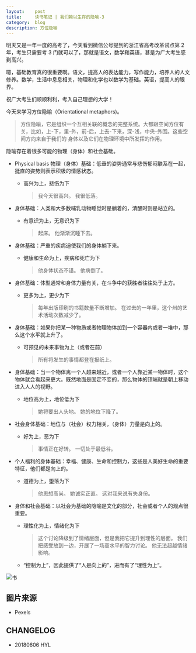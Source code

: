 ```yaml
---
layout:    post
title:     读书笔记 | 我们赖以生存的隐喻-3
category:  blog
description: 方位隐喻
---
```


明天又是一年一度的高考了，今天看到微信公号提到的浙江省高考改革试点第 2 年，考生只需要考 3 门就可以了，那就是语文，数学和英语，甚是为广大考生感到高兴。

嗯，基础教育真的很重要啊。语文，提高人的表达能力，写作能力，培养人的人文修养。数学，生活中息息相关，物理和化学也以数学为基础。英语，提高人的眼界。

祝广大考生们顺顺利利，考入自己理想的大学！


今天来学习方位隐喻（Orientational metaphors)。

> 方位隐喻，它是组织一个互相关联的概念的完整系统。大都跟空间方位有关，比如，上-下，里-外，前-后，上去-下来，深-浅，中央-外围。这些空间方向来自于我们的
身体以及它们在物理环境中所发挥的作用。


隐喻存在着很多可能的物理（身体）和社会基础。


- Physical basis 物理（身体）基础：低垂的姿势通常与悲伤郁闷联系在一起，挺直的姿势则表示积极的情感状态。

  - 高兴为上，悲伤为下
  
    > 我今天很高兴。
      我很低落。
      
- 身体基础：人类和大多数哺乳动物睡觉时是躺着的，清醒时则是站立的。

  - 有意识为上，无意识为下
  
    > 起床。
      他渐渐沉睡下去。

- 身体基础：严重的疾病迫使我们的身体躺下来。

  - 健康和生命为上，疾病和死亡为下
  
    > 他身体状态不错。
      他病倒了。
      
- 身体基础：体型通常和身体力量有关，在斗争中的获胜者往往处于上方。

  - 更多为上，更少为下
  
      > 每年出版印刷的书籍数量不断增加。
        在过去的一年里，这个州的艺术活动次数减少了。
        
- 身体基础：如果你把某一种物质或者物理物体加到一个容器内或者一堆中，那么这个水平就上升了。

  - 可预见的未来事物为上（或者在前）
  
    > 所有将发生的事情都登在报纸上。
        
- 身体基础：当一个物体离一个人越来越近，或者一个人靠近某一物体时，这个物体就会看起来更大。既然地面是固定不变的，那么物体的顶端就是朝上移动进入人人的视野。

  - 地位高为上，地位低为下
  
    > 她将要出人头地。
      她的地位下降了。
      
- 社会身体基础：地位与（社会）权力相关，（身体）力量是向上的。

  - 好为上，恶为下
  
     > 事情正在好转。
       一切处于最低谷。
       
- 个人福利的身体基础：幸福、健康、生命和控制力，这些是人美好生命的重要特征，他们都是向上的。

  - 道德为上，堕落为下
  
    > 他思想高尚。
      她诚实正直。
      这对我来说有失身份。
      
- 身体和社会基础：以社会为基础的隐喻是文化的部分，社会或者个人的观点很重要。

  - 理性化为上，情绪化为下
  
    > 这个讨论降级到了情绪层面，但是我把它提升到理性的层面。
      我们把感受放到一边，开展了一场高水平的智力讨论。
      他无法超越情绪影响。
      
  - “控制为上”，因此提供了“人是向上的”，进而有了“理性为上“。



![书](https://images.pexels.com/photos/696179/pexels-photo-696179.jpeg?cs=srgb&dl=beverage-book-breakfast-696179.jpg&fm=jpg)



## 图片来源

- Pexels








## CHANGELOG

- 20180606 HYL
